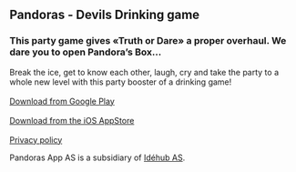 ## Pandoras - Devils Drinking game

### This party game gives «Truth or Dare» a proper overhaul. We dare you to open Pandora’s Box…

Break the ice, get to know each other, laugh, cry and take the party to a whole new level with this party booster of a drinking game!
<br/><br/>
<a href="https://play.google.com/store/apps/details?id=com.idehub.pandoras">Download from Google Play</a>
<br/><br/>
<a href="https://itunes.apple.com/us/app/pandoras-devils-drinking-game/id873579821">Download from the iOS AppStore</a>
<br/><br/>
<a href="https://www.idehub.com/privacy.html" target="_blank">Privacy policy</a>

Pandoras App AS is a subsidiary of [Idéhub AS](https://www.idehub.com/).

